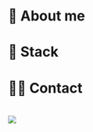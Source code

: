 # 🌠 About me

# 🧠 Stack

# 🙍‍♂️ Contact

#
![](http://github-profile-summary-cards.vercel.app/api/cards/stats?username=rodrigoo1604&theme=city_lights)
